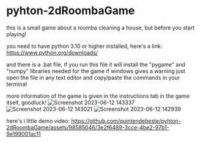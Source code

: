# pyhton-2dRoombaGame

this is a small game about a roomba cleaning a house, but before you start playing!

you need to have python 3.10 or higher installed, here's a link: 
https://www.python.org/downloads/

and there is a .bat file, if you run this file it will install the "pygame" and "numpy" libraries needed for the game
if windows gives a warning just open the file in any text editor and copy/paste the commands in your terminal

more information of the game is given in the instructions tab in the game itself, goodluck!
![Screenshot 2023-06-12 143337](https://github.com/quintendebeste/pyhton-2dRoombaGame/assets/98585046/c604d4c1-4f04-4ddf-9e21-9eb7a500dc0e)
![Screenshot 2023-06-12 143021](https://github.com/quintendebeste/pyhton-2dRoombaGame/assets/98585046/9738047b-8020-4040-8a4e-6e7edb930e90)
![Screenshot 2023-06-12 142939](https://github.com/quintendebeste/pyhton-2dRoombaGame/assets/98585046/940677d9-c968-4096-83e5-cab1ebe05b05)

here's i little demo video:
https://github.com/quintendebeste/pyhton-2dRoombaGame/assets/98585046/3e2f6489-3cce-4be2-97b1-9e199001ac11

